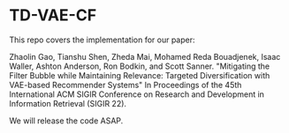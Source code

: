 # TD-VAE-CF

This repo covers the implementation for our paper:

Zhaolin Gao, Tianshu Shen, Zheda Mai, Mohamed Reda Bouadjenek, Isaac Waller, Ashton Anderson, Ron Bodkin, and Scott Sanner. "Mitigating the Filter Bubble while Maintaining Relevance: Targeted Diversification with VAE-based Recommender Systems" In Proceedings of the 45th International ACM SIGIR Conference on Research and Development in Information Retrieval (SIGIR 22).

We will release the code ASAP.
